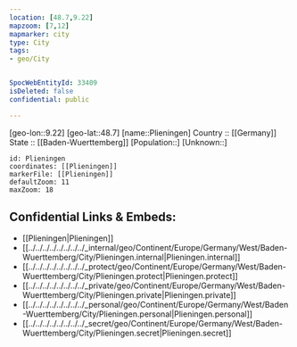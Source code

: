 ```yaml
---
location: [48.7,9.22] 
mapzoom: [7,12] 
mapmarker: city 
type: City
tags:
- geo/City


SpocWebEntityId: 33409
isDeleted: false
confidential: public

---
```

[geo-lon::9.22] 
[geo-lat::48.7] 
[name::Plieningen] 
Country :: [[Germany]]  
State :: [[Baden-Wuerttemberg]] 
[Population::] 
[Unknown::] 


```leaflet
id: Plieningen
coordinates: [[Plieningen]] 
markerFile: [[Plieningen]] 
defaultZoom: 11 
maxZoom: 18
```


## Confidential Links & Embeds: 
- [[Plieningen|Plieningen]]  
- [[../../../../../../../../_internal/geo/Continent/Europe/Germany/West/Baden-Wuerttemberg/City/Plieningen.internal|Plieningen.internal]] 
- [[../../../../../../../../_protect/geo/Continent/Europe/Germany/West/Baden-Wuerttemberg/City/Plieningen.protect|Plieningen.protect]] 
- [[../../../../../../../../_private/geo/Continent/Europe/Germany/West/Baden-Wuerttemberg/City/Plieningen.private|Plieningen.private]] 
- [[../../../../../../../../_personal/geo/Continent/Europe/Germany/West/Baden-Wuerttemberg/City/Plieningen.personal|Plieningen.personal]] 
- [[../../../../../../../../_secret/geo/Continent/Europe/Germany/West/Baden-Wuerttemberg/City/Plieningen.secret|Plieningen.secret]] 
